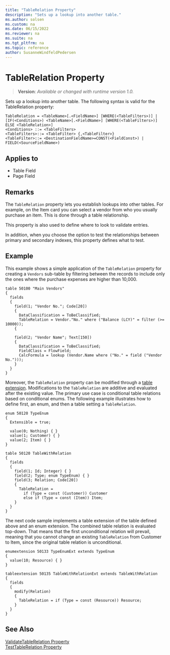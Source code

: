 ```yaml
---
title: "TableRelation Property"
description: "Sets up a lookup into another table."
ms.author: solsen
ms.custom: na
ms.date: 06/15/2022
ms.reviewer: na
ms.suite: na
ms.tgt_pltfrm: na
ms.topic: reference
author: SusanneWindfeldPedersen
---
```

[//]: # (START>DO_NOT_EDIT)
[//]: # (IMPORTANT:Do not edit any of the content between here and the END>DO_NOT_EDIT.)
[//]: # (Any modifications should be made in the .xml files in the ModernDev repo.)
# TableRelation Property
> **Version**: _Available or changed with runtime version 1.0._

Sets up a lookup into another table.
The following syntax is valid for the TableRelation property:

```
TableRelation = <TableName>[.<FieldName>] [WHERE(<TableFilters>)] |
[IF(<Conditions>) <TableName>[.<FieldName>] [WHERE(<TableFilters>)] ELSE <TableRelation>]
<Conditions> ::= <TableFilters>
<TableFilters>::= <TableFilter> {,<TableFilter>}
<TableFilter>::= <DestinationFieldName>=CONST(<FieldConst>) | FIELD(<SourceFieldName>)
```


## Applies to
-   Table Field
-   Page Field

[//]: # (IMPORTANT: END>DO_NOT_EDIT)


## Remarks

The `TableRelation` property lets you establish lookups into other tables. For example, on the Item card you can select a vendor from who you usually purchase an item. This is done through a table relationship.  
  
This property is also used to define where to look to validate entries.  
  
In addition, when you choose the option to test the relationships between primary and secondary indexes, this property defines what to test.

## Example

This example shows a simple application of the `TableRelation` property for creating a `Vendors` sub-table by filtering between the records to include only the ones where the purchase expenses are higher than 10,000. 

```AL
table 50100 "Main Vendors"
{
  fields
  {
    field(1; "Vendor No."; Code[20])
    {
      DataClassification = ToBeClassified;
      TableRelation = Vendor."No." where ("Balance (LCY)" = filter (>= 10000));
    {

    field(2; "Vendor Name"; Text[150])
    {
      DataClassification = ToBeClassified;
      FieldClass = FlowField;
      CalcFormula = lookup (Vendor.Name where ("No." = field ("Vendor No.")));
    }
  }
}
```

Moreover, the `TableRelation` property can be modified through a [table extension](../devenv-table-ext-object.md). Modifications to the `TableRelation` are additive and evaluated after the existing value. The primary use case is conditional table relations based on conditional enums. The following example illustrates how to define first, an enum, and then a table setting a `TableRelation`. 

```AL
enum 50120 TypeEnum
{
  Extensible = true;

  value(0; Nothing) { }
  value(1; Customer) { }
  value(2; Item) { }
}

table 50120 TableWithRelation
{
  fields
  {
    field(1; Id; Integer) { }
    field(2; Type; enum TypeEnum) { }
    field(3; Relation; Code[20])
    {
      TableRelation =
        if (Type = const (Customer)) Customer
        else if (Type = const (Item)) Item;
    }
  }
}

```
The next code sample implements a table extension of the table defined above and an enum extension. The combined table relation is evaluated top-down. That means that the first unconditional relation will prevail, meaning that you cannot change an existing `TableRelation` from Customer to Item, since the original table relation is unconditional. 

```AL
enumextension 50133 TypeEnumExt extends TypeEnum
{
  value(10; Resource) { }
}

tableextension 50135 TableWithRelationExt extends TableWithRelation
{
  fields
  {
    modify(Relation)
    {
      TableRelation = if (Type = const (Resource)) Resource;
    }
  }
}
```

  
## See Also

[ValidateTableRelation Property](devenv-validatetablerelation-property.md)  
[TestTableRelation Property](devenv-testtablerelation-property.md)